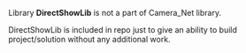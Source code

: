 Library **DirectShowLib** is not a part of Camera_Net library.

DirectShowLib is included in repo just to give an ability to build project/solution without any additional work.
